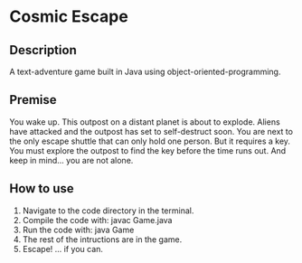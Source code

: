 # Cosmic Escape

## Description
A text-adventure game built in Java using object-oriented-programming.

## Premise
You wake up.
This outpost on a distant planet is about to explode.
Aliens have attacked and the outpost has set to self-destruct soon.
You are next to the only escape shuttle that can only hold one person.
But it requires a key. You must explore the outpost to find the key before the time runs out.
And keep in mind... you are not alone.

## How to use
1. Navigate to the code directory in the terminal.
2. Compile the code with: javac Game.java
3. Run the code with: java Game
4. The rest of the intructions are in the game.
5. Escape! ... if you can.
